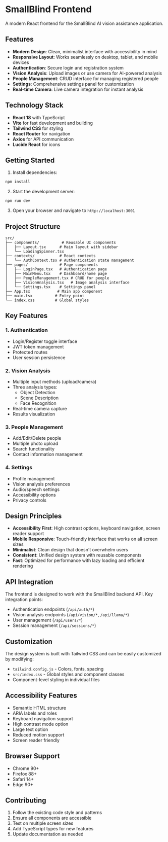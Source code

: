 # SmallBlind Frontend

A modern React frontend for the SmallBlind AI vision assistance application.

## Features

- **Modern Design**: Clean, minimalist interface with accessibility in mind
- **Responsive Layout**: Works seamlessly on desktop, tablet, and mobile devices
- **Authentication**: Secure login and registration system
- **Vision Analysis**: Upload images or use camera for AI-powered analysis
- **People Management**: CRUD interface for managing registered people
- **Settings**: Comprehensive settings panel for customization
- **Real-time Camera**: Live camera integration for instant analysis

## Technology Stack

- **React 18** with TypeScript
- **Vite** for fast development and building
- **Tailwind CSS** for styling
- **React Router** for navigation
- **Axios** for API communication
- **Lucide React** for icons

## Getting Started

1. Install dependencies:
```bash
npm install
```

2. Start the development server:
```bash
npm run dev
```

3. Open your browser and navigate to `http://localhost:3001`

## Project Structure

```
src/
├── components/          # Reusable UI components
│   ├── Layout.tsx      # Main layout with sidebar
│   └── LoadingSpinner.tsx
├── contexts/           # React contexts
│   └── AuthContext.tsx # Authentication state management
├── pages/              # Page components
│   ├── LoginPage.tsx   # Authentication page
│   ├── MainMenu.tsx    # Dashboard/home page
│   ├── PeopleManagement.tsx # CRUD for people
│   ├── VisionAnalysis.tsx   # Image analysis interface
│   └── Settings.tsx    # Settings panel
├── App.tsx            # Main app component
├── main.tsx          # Entry point
└── index.css         # Global styles
```

## Key Features

### 1. Authentication
- Login/Register toggle interface
- JWT token management
- Protected routes
- User session persistence

### 2. Vision Analysis
- Multiple input methods (upload/camera)
- Three analysis types:
  - Object Detection
  - Scene Description
  - Face Recognition
- Real-time camera capture
- Results visualization

### 3. People Management
- Add/Edit/Delete people
- Multiple photo upload
- Search functionality
- Contact information management

### 4. Settings
- Profile management
- Vision analysis preferences
- Audio/speech settings
- Accessibility options
- Privacy controls

## Design Principles

- **Accessibility First**: High contrast options, keyboard navigation, screen reader support
- **Mobile Responsive**: Touch-friendly interface that works on all screen sizes
- **Minimalist**: Clean design that doesn't overwhelm users
- **Consistent**: Unified design system with reusable components
- **Fast**: Optimized for performance with lazy loading and efficient rendering

## API Integration

The frontend is designed to work with the SmallBlind backend API. Key integration points:

- Authentication endpoints (`/api/auth/*`)
- Vision analysis endpoints (`/api/vision/*`, `/api/llama/*`)
- User management (`/api/users/*`)
- Session management (`/api/sessions/*`)

## Customization

The design system is built with Tailwind CSS and can be easily customized by modifying:

- `tailwind.config.js` - Colors, fonts, spacing
- `src/index.css` - Global styles and component classes
- Component-level styling in individual files

## Accessibility Features

- Semantic HTML structure
- ARIA labels and roles
- Keyboard navigation support
- High contrast mode option
- Large text option
- Reduced motion support
- Screen reader friendly

## Browser Support

- Chrome 90+
- Firefox 88+
- Safari 14+
- Edge 90+

## Contributing

1. Follow the existing code style and patterns
2. Ensure all components are accessible
3. Test on multiple screen sizes
4. Add TypeScript types for new features
5. Update documentation as needed